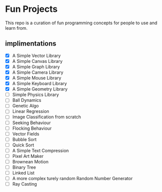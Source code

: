 # Fun Projects

This repo is a curation of fun programming concepts for people to use and learn from.

## implimentations
- [X] A Simple Vector Library
- [X] A Simple Canvas Library 
- [X] A Simple Graph Library
- [X] A Simple Camera Library
- [X] A Simple Mouse Library
- [X] A Simple Keyboard Library
- [X] A Simple Geometry Library
- [ ] Simple Physics Library
- [ ] Ball Dynamics
- [ ] Genetic Algo
- [ ] Linear Regression
- [ ] Image Classification from scratch
- [ ] Seeking Behaviour
- [ ] Flocking Behaviour
- [ ] Vector Fields
- [ ] Bubble Sort
- [ ] Quick Sort
- [ ] A Simple Text Compression
- [ ] Pixel Art Maker
- [ ] Brownean Motion
- [ ] Binary Tree
- [ ] Linked List
- [ ] A more complex turely random Random Number Generator
- [ ] Ray Casting
